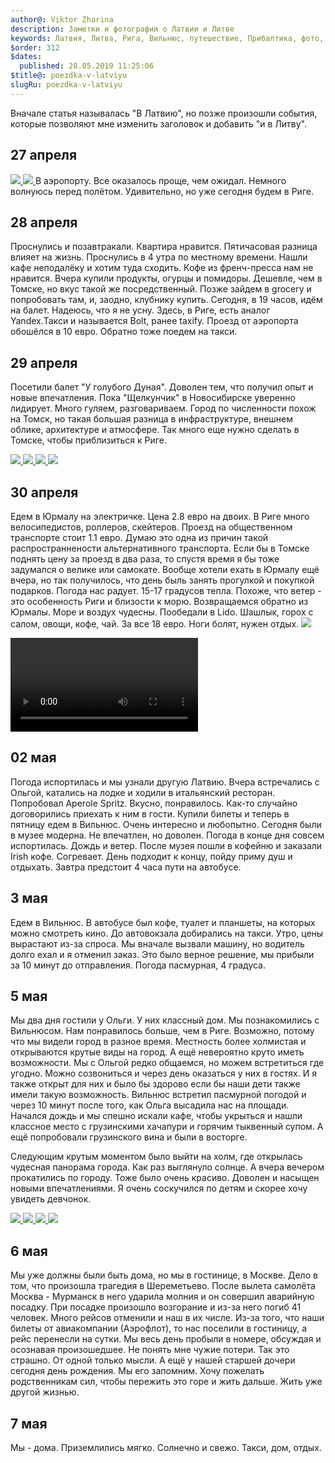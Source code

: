 ```yaml
---
author@: Viktor Zharina
description: Заметки и фотографии о Латвии и Литве
keywords: Латвия, Литва, Рига, Вильнюс, путешествие, Прибалтика, фото, видео, впечатления
$order: 312
$dates:
  published: 28.05.2019 11:25:06
$title@: poezdka-v-latviyu
slugRu: poezdka-v-latviyu
---
```


Вначале статья называлась "В Латвию", но позже произошли события, которые позволяют мне изменить заголовок и добавить "и в Литву".

## 27 апреля

<a href="/static/images/baltic/orig/2.jpg">
  <img src="/static/images/baltic/thumb/2.thumb.jpg"/>
</a>
<a href="/static/images/baltic/orig/2_1.jpg">
  <img src="/static/images/baltic/thumb/2_1.thumb.jpg"/>
</a>
В аэропорту. Все оказалось проще, чем ожидал. Немного волнуюсь перед полётом. Удивительно, но уже сегодня будем в Риге.

## 28 апреля

Проснулись и позавтракали. Квартира нравится. Пятичасовая разница влияет на жизнь. Проснулись в 4 утра по местному времени. Нашли кафе неподалёку и хотим туда сходить. Кофе из френч-пресса нам не нравится. Вчера купили продукты, огурцы и помидоры. Дешевле, чем в Томске, но вкус такой же посредственный. Позже зайдем в grocery и попробовать там, и, заодно, клубнику купить. Сегодня, в 19 часов, идём на балет. Надеюсь, что я не усну. Здесь, в Риге, есть аналог Yandex.Такси и называется Bolt, ранее taxify. Проезд от аэропорта обошёлся в 10 евро. Обратно тоже поедем на такси.

## 29 апреля

Посетили балет "У голубого Дуная". Доволен тем, что получил опыт и новые впечатления. Пока "Щелкунчик" в Новосибирске уверенно лидирует. Много гуляем, разговариваем. Город по численности похож на Томск, но такая большая разница в инфраструктуре, внешнем облике, архитектуре и атмосфере. Так много еще нужно сделать в Томске, чтобы приблизиться к Риге.
<div id="lightgallery" class="lightgallery">
    <a href="/static/images/baltic/orig/3.jpg" data-responsive="/static/images/baltic/thumb/3.thumb.jpg 800, /static/images/baltic/orig/3.jpg 1600">
        <img src="/static/images/baltic/thumb/3.thumb.jpg" />
    </a>
    <a href="/static/images/baltic/orig/4.jpg" data-responsive="/static/images/baltic/thumb/4.thumb.jpg 800, /static/images/baltic/orig/4.jpg 1600">
        <img src="/static/images/baltic/thumb/4.thumb.jpg" />
    </a>
    <a href="/static/images/baltic/orig/5.jpg" data-responsive="/static/images/baltic/thumb/5.thumb.jpg 800, /static/images/baltic/orig/5.jpg 1600">
        <img src="/static/images/baltic/thumb/5.thumb.jpg" />
    </a>
    <a href="/static/images/baltic/orig/6.jpg" data-responsive="/static/images/baltic/thumb/6.thumb.jpg 800, /static/images/baltic/orig/6.jpg 1600">
        <img src="/static/images/baltic/thumb/6.thumb.jpg" />
    </a>
</div>

## 30 апреля

Едем в Юрмалу на электричке. Цена 2.8 евро на двоих. В Риге много велосипедистов, роллеров, скейтеров. Проезд на общественном транспорте стоит 1.1 евро. Думаю это одна из причин такой распространнености альтернативного транспорта. Если бы в Томске поднять цену за проезд в два раза, то спустя время я бы тоже задумался о велике или самокате. Вообще хотели ехать в Юрмалу ещё вчера, но так получилось, что день быль занять прогулкой и покупкой подарков. Погода нас радует. 15-17 градусов тепла. Похоже, что ветер - это особенность Риги и близости к морю. Возвращаемся обратно из Юрмалы. Море и воздух чудесны. Пообедали в Lido. Шашлык, горох с салом, овощи, кофе, чай. За все 18 евро. Ноги болят, нужен отдых.
<a href="/static/images/baltic/orig/7.jpg">
  <img src="/static/images/baltic/thumb/7.thumb.jpg"/>
</a>

<div class="videoWrapper">
<video controls >
    <source src="/static/video/baltic/yurmala_beach.mp4" type="video/mp4">
    <source src="/static/video/baltic/output.ogv" type="video/ogg">
</video>
</div>

## 02 мая

Погода испортилась и мы узнали другую Латвию. Вчера встречались с Ольгой, катались на лодке и ходили в итальянский ресторан. Попробовал Aperole Spritz. Вкусно, понравилось. Как-то случайно договорились приехать к ним в гости. Купили билеты и теперь в пятницу едем в Вильнюс. Очень интересно и любопытно. Сегодня были в музее модерна. Не впечатлен, но доволен. Погода в конце дня совсем испортилась. Дождь и ветер. После музея пошли в кофейню и заказали Irish кофе. Согревает. День подходит к концу, пойду приму душ и отдыхать. Завтра предстоит 4 часа пути на автобусе.

## 3 мая

Едем в Вильнюс. В автобусе был кофе, туалет и планшеты, на которых можно смотреть кино. До автовокзала добирались на такси. Утро, цены вырастают из-за спроса. Мы вначале вызвали машину, но водитель долго ехал и я отменил заказ. Это было верное решение, мы прибыли за 10 минут до отправления. Погода пасмурная, 4 градуса.

## 5 мая 

Мы два дня гостили у Ольги. У них классный дом. Мы познакомились с Вильнюсом. Нам понравилось больше, чем в Риге. Возможно, потому что мы видели город в разное время. Местность более холмистая и открываются крутые виды на город. А ещё невероятно круто иметь возможности. Мы с Ольгой редко общаемся, но можем встретиться где угодно. Можно созвониться и через день оказаться у них в гостях. И я также открыт для них и было бы здорово если бы наши дети также имели такую возможность. Вильнюс встретил пасмурной погодой и через 10 минут после того, как Ольга высадила нас на площади. Начался дождь и мы спешно искали кафе, чтобы укрыться и нашли классное место с грузинскими хачапури и горячим тыквенный супом. А ещё попробовали грузинского вина и были в восторге.

Следующим крутым моментом было выйти на холм, где открылась чудесная панорама города. Как раз выглянуло солнце. А вчера вечером прокатились по городу. Тоже было очень красиво. Доволен и насыщен новыми впечатлениями. Я очень соскучился по детям и скорее хочу увидеть девчонок.

<a href="/static/images/baltic/orig/8.jpg">
  <img src="/static/images/baltic/thumb/8.thumb.jpg"/>
</a>
<a href="/static/images/baltic/orig/9.jpg">
  <img src="/static/images/baltic/thumb/9.thumb.jpg"/>
</a>
<a href="/static/images/baltic/orig/10.jpg">
  <img src="/static/images/baltic/thumb/10.thumb.jpg"/>
</a>
<a href="/static/images/baltic/orig/11.jpg">
  <img src="/static/images/baltic/thumb/11.thumb.jpg"/>
</a>

## 6 мая

Мы уже должны были быть дома, но мы в гостинице, в Москве. Дело в том, что произошла трагедия в Шереметьево. После вылета самолёта Москва - Мурманск в него ударила молния и он совершил аварийную посадку. При посадке произошло возгорание и из-за него погиб 41 человек. Много рейсов отменили и наш в их числе. Из-за того, что наши билеты от авиакомпании (Аэрофлот), то нас поселили в гостиницу, а рейс перенесли на сутки. Мы весь день пробыли в номере, обсуждая и осознавая произошедшее. Не понять мне чужие потери. Так это страшно. От одной только мысли. А ещё у нашей старшей дочери сегодня день рождения. Мы его запомним. Хочу пожелать родственникам сил, чтобы пережить это горе и жить дальше. Жить уже другой жизнью.

## 7 мая

Мы - дома. Приземлились мягко. Солнечно и свежо. Такси, дом, отдых.
